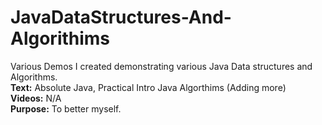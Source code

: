 # JavaDataStructures-And-Algorithims
Various Demos I created demonstrating various Java Data structures and Algorithms.  
**Text:** Absolute Java, Practical Intro Java Algorthims (Adding more)  
**Videos:** N/A  
**Purpose:** To better myself.  
